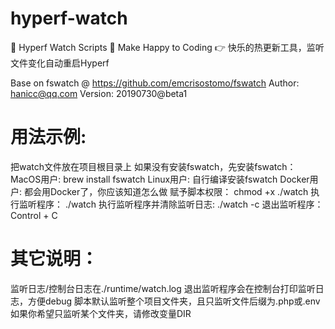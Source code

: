# hyperf-watch
🚀 Hyperf Watch Scripts
🚗 Make Happy to Coding
👉 快乐的热更新工具，监听文件变化自动重启Hyperf

Base on fswatch @ https://github.com/emcrisostomo/fswatch
Author: hanicc@qq.com
Version: 20190730@beta1

# 用法示例:
把watch文件放在项目根目录上
如果没有安装fswatch，先安装fswatch：
MacOS用户: brew install fswatch
Linux用户: 自行编译安装fswatch
Docker用户: 都会用Docker了，你应该知道怎么做
赋予脚本权限：
chmod +x ./watch
执行监听程序：
./watch
执行监听程序并清除监听日志:
./watch -c
退出监听程序：
Control + C
# 其它说明：
监听日志/控制台日志在./runtime/watch.log
退出监听程序会在控制台打印监听日志，方便debug
脚本默认监听整个项目文件夹，且只监听文件后缀为.php或.env
如果你希望只监听某个文件夹，请修改变量DIR
